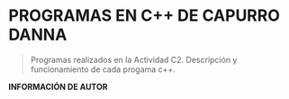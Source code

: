 # PROGRAMAS EN C++ DE CAPURRO DANNA 
>Programas realizados en la Actividad C2. Descripción y funcionamiento de cada progama c++.

**INFORMACIÓN DE AUTOR**
>
